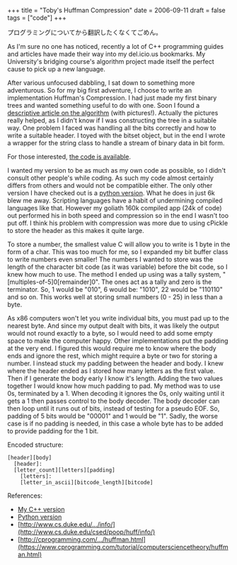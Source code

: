 +++
title = "Toby's Huffman Compression"
date = 2006-09-11
draft = false
tags = ["code"]
+++

プログラミングについてから翻訳したくなくてごめん。

As I'm sure no one has noticed, recently a lot of C++ programming guides and articles have made their way into my del.icio.us bookmarks. My University's bridging course's algorithm project made itself the perfect cause to pick up a new language.

After various unfocused dabbling, I sat down to something more adventurous. 
So for my big first adventure, I choose to write an implementation Huffman's Compression. 
I had just made my first binary trees and wanted something useful to do with one. 
Soon I found a [descriptive article on the algorithm](http://www.cs.duke.edu/csed/poop/huff/info/) (with pictures!). 
Actually the pictures really helped, as I didn't know if I was constructing the tree in a suitable way. 
One problem I faced was handling all the bits correctly and how to write a suitable header. 
I toyed with the bitset object, but in the end I wrote a wrapper for the string class to handle a stream of binary data in bit form.

For those interested, [the code is available](https://github.com/tobyoxborrow/THuffman).

I wanted my version to be as much as my own code as possible, so I didn't consult other people's while coding. 
As such my code almost certainly differs from others and would not be compatible either. 
The only other version I have checked out is a [python version](https://web.archive.org/web/20070218223407/http://gumuz.looze.net/wordpress/index.php/archives/2004/11/25/huffman-encoding/). 
What he does in just 6k blew me away. 
Scripting languages have a habit of undermining compiled languages like that. 
However my goliath 160k compiled app (24k of code) out performed his in both speed and compression so in the end I wasn't too put off. 
I think his problem with compression was more due to using cPickle to store the header as this makes it quite large.

To store a number, the smallest value C will allow you to write is 1 byte in the form of a char. 
This was too much for me, so I expanded my bit buffer class to write numbers even smaller! 
The numbers I wanted to store was the length of the character bit code (as it was variable) before the bit code, so I knew how much to use. 
The method I ended up using was a tally system, "[multiples-of-5]0[remainder]0". 
The ones act as a tally and zero is the terminator.
So, 1 would be "010", 6 would be: "1010", 22 would be "110110" and so on. 
This works well at storing small numbers (0 - 25) in less than a byte.

As x86 computers won't let you write individual bits, you must pad up to the nearest byte. 
And since my output dealt with bits, it was likely the output would not round exactly to a byte, so I would need to add some empty space to make the computer happy. 
Other implementations put the padding at the very end. 
I figured this would require me to know where the body ends and ignore the rest, which might require a byte or two for storing a number. 
I instead stuck my padding between the header and body. 
I knew where the header ended as I stored how many letters as the first value. 
Then if I generate the body early I know it's length. 
Adding the two values together I would know how much padding to pad. 
My method was to use 0s, terminated by a 1. When decoding it ignores the 0s, only waiting until it gets a 1 then passes control to the body decoder. 
The body decoder can then loop until it runs out of bits, instead of testing for a pseudo EOF. 
So, padding of 5 bits would be "00001" and 1 would be "1". 
Sadly, the worse case is if no padding is needed, in this case a whole byte has to be added to provide padding for the 1 bit.

Encoded structure:

```
[header][body]
  [header]:
  [letter_count][letters][padding]
    [letters]:
    [letter_in_ascii][bitcode_length][bitcode]
```

References:

- [My C++ version](https://github.com/tobyoxborrow/THuffman)
- [Python version](https://web.archive.org/web/20070218223407/http://gumuz.looze.net/wordpress/index.php/archives/2004/11/25/huffman-encoding/)
- [http://www.cs.duke.edu/…/info/](http://www.cs.duke.edu/csed/poop/huff/info/)
- [http://cprogramming.com/…/huffman.html](https://www.cprogramming.com/tutorial/computersciencetheory/huffman.html)

